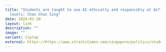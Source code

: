 ```yaml
---
title: "Students are taught to use AI ethically and responsibly at different
  levels: Chan Chun Sing"
date: 2024-01-10
layout: link
description: ""
image: ""
variant: tiptap
external: https://https://www.straitstimes.com/singapore/politics/students-are-taught-to-use-ai-ethically-and-responsibly-at-different-levels-chan-chun-sing
---
```

